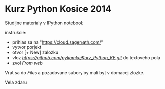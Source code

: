 Kurz Python Kosice 2014
====

Studijne materialy v IPython notebook

instrukcie:
- prihlas sa na "https://cloud.sagemath.com/"
- vytvor porjekt
- otvor [+ New] zalozku
- vloz *https://github.com/pykomke/Kurz_Python_KE.git* do textoveho pola
- zvol *From web*

Vrat sa do *Files* a pozadovane subory by mali byt v domacej zlozke.

Vela zdaru
